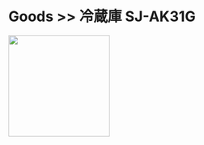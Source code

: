 # Goods >> 冷蔵庫 SJ-AK31G

<img src="https://res.cloudinary.com/silverbirder/image/upload/v1628588966/silver-birder.github.io/purchases/SJ-AK31G.jpg" style="width: 200px"/>